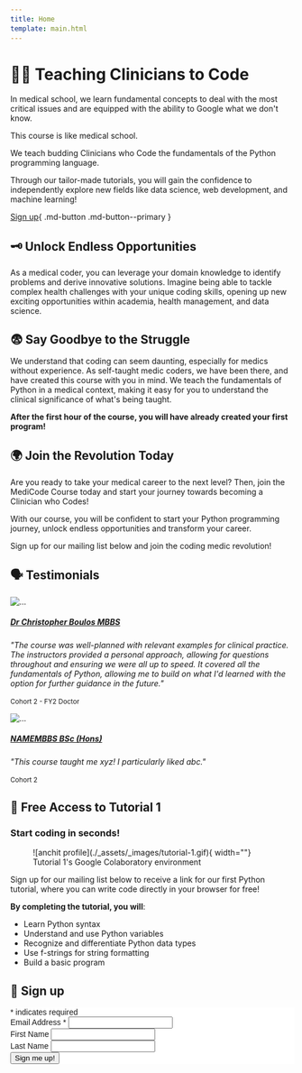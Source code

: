 ```yaml
---
title: Home
template: main.html
---
```


# 👩‍💻 Teaching Clinicians to Code

In medical school, we learn fundamental concepts to deal with the most critical issues and are equipped with the ability to Google what we don't know.

This course is like medical school.

We teach budding Clinicians who Code the fundamentals of the Python programming language.

Through our tailor-made tutorials, you will gain the confidence to independently explore new fields like data science, web development, and machine learning!

[Sign up](#sign-up){ .md-button .md-button--primary }

## 🗝️ Unlock Endless Opportunities

As a medical coder, you can leverage your domain knowledge to identify problems and derive innovative solutions. Imagine being able to tackle complex health challenges with your unique coding skills, opening up new exciting opportunities within academia, health management, and data science.

## 😨 Say Goodbye to the Struggle

We understand that coding can seem daunting, especially for medics without experience. As self-taught medic coders, we have been there, and have created this course with you in mind. We teach the fundamentals of Python in a medical context, making it easy for you to understand the clinical significance of what's being taught.

**After the first hour of the course, you will have already created your first program!**

## 🌍 Join the Revolution Today

Are you ready to take your medical career to the next level? Then, join the MediCode Course today and start your journey towards becoming a Clinician who Codes!

With our course, you will be confident to start your Python programming journey, unlock endless opportunities and transform your career.

Sign up for our mailing list below and join the coding medic revolution!

## 🗣️ Testimonials

<div class="card-group">
  <div class="card">
    <img src="https://media.istockphoto.com/id/1400280368/photo/happy-businessman-working-on-his-laptop-at-home-handsome-businessman-reading-an-email-on-his.jpg?s=612x612&w=0&k=20&c=09GhmTnB6Wri9t3F13NXvYw-nQhV6K74CbxBgFWuAQw=" class="card-img-top" alt="...">
    <div class="card-body">
      <h5 class="card-title"><a href="">Dr Christopher Boulos <em>MBBS</em></a></h5>
      <p class="card-text"><em>"The course was well-planned with relevant examples for clinical practice. The instructors provided a personal approach, allowing for questions throughout and ensuring we were all up to speed. It covered all the fundamentals of Python, allowing me to build on what I'd learned with the option for further guidance in the future."</em></p>
      <p class="card-text"><small class="text-body-secondary">Cohort 2 - FY2 Doctor</small></p>
    </div>
  </div>
  <div class="card">
    <img src="https://media.istockphoto.com/id/1400280368/photo/happy-businessman-working-on-his-laptop-at-home-handsome-businessman-reading-an-email-on-his.jpg?s=612x612&w=0&k=20&c=09GhmTnB6Wri9t3F13NXvYw-nQhV6K74CbxBgFWuAQw=" class="card-img-top" alt="...">
    <div class="card-body">
      <h5 class="card-title"><a href="">NAME<em>MBBS BSc (Hons)</em></a></h5>
      <p class="card-text"><em>"This course taught me xyz! I particularly liked abc."</em></p>
      <p class="card-text"><small class="text-body-secondary">Cohort 2</small></p>
    </div>
  </div>
</div>

## 🚨 Free Access to Tutorial 1
### Start coding in seconds!

<figure markdown>
  ![anchit profile](./_assets/_images/tutorial-1.gif){ width=""}
  <figcaption>Tutorial 1's Google Colaboratory environment</figcaption>
</figure>

Sign up for our mailing list below to receive a link for our first Python tutorial, where you can write code directly in your browser for free!

**By completing the tutorial, you will**:

- Learn Python syntax
- Understand and use Python variables
- Recognize and differentiate Python data types
- Use f-strings for string formatting
- Build a basic program

## 📧 Sign up

<!-- Begin Mailchimp Signup Form -->
<link href="//cdn-images.mailchimp.com/embedcode/classic-071822.css" rel="stylesheet" type="text/css">
<style type="text/css">
	#mc_embed_signup{
		background:#fff; 
		clear:left; 
		font:14px Montserrat,Arial,sans-serif; 
		}
	p.brandingLogo {
		display: none;
	}
	/* Add your own Mailchimp form style overrides in your site stylesheet or in this style block.
	   We recommend moving this block and the preceding CSS link to the HEAD of your HTML file. */
</style>
<div id="mc_embed_signup">
    <form action="https://medicode.us17.list-manage.com/subscribe/post?u=8a4d5eedcdc9ad26125946b3c&amp;id=36e601d97e&amp;f_id=00dd54e0f0" method="post" id="mc-embedded-subscribe-form" name="mc-embedded-subscribe-form" class="validate" target="_blank" novalidate>
        <div id="mc_embed_signup_scroll">
        <div class="indicates-required"><span class="asterisk">*</span> indicates required</div>
<div class="mc-field-group">
	<label for="mce-EMAIL">Email Address  <span class="asterisk">*</span>
</label>
	<input type="email" value="" name="EMAIL" class="required email" id="mce-EMAIL" required>
	<span id="mce-EMAIL-HELPERTEXT" class="helper_text"></span>
</div>
<div class="mc-field-group">
	<label for="mce-FNAME">First Name </label>
	<input type="text" value="" name="FNAME" class="" id="mce-FNAME">
	<span id="mce-FNAME-HELPERTEXT" class="helper_text"></span>
</div>
<div class="mc-field-group">
	<label for="mce-LNAME">Last Name </label>
	<input type="text" value="" name="LNAME" class="" id="mce-LNAME">
	<span id="mce-LNAME-HELPERTEXT" class="helper_text"></span>
</div>
	<div id="mce-responses" class="clear foot">
		<div class="response" id="mce-error-response" style="display:none"></div>
		<div class="response" id="mce-success-response" style="display:none"></div>
	</div>    <!-- real people should not fill this in and expect good things - do not remove this or risk form bot signups-->
    <div style="position: absolute; left: -5000px;" aria-hidden="true"><input type="text" name="b_8a4d5eedcdc9ad26125946b3c_36e601d97e" tabindex="-1" value=""></div>
        <div class="optionalParent">
            <div class="clear foot">
                <input type="submit" value="Sign me up!" name="subscribe" id="mc-embedded-subscribe" class="button">
                <p class="brandingLogo"><a href="http://eepurl.com/ieMRO9" title="Mailchimp - email marketing made easy and fun"><img src="https://eep.io/mc-cdn-images/template_images/branding_logo_text_dark_dtp.svg"></a></p>
            </div>
        </div>
    </div>
</form>
</div>
<script type='text/javascript' src='//s3.amazonaws.com/downloads.mailchimp.com/js/mc-validate.js'></script><script type='text/javascript'>(function($) {window.fnames = new Array(); window.ftypes = new Array();fnames[0]='EMAIL';ftypes[0]='email';fnames[1]='FNAME';ftypes[1]='text';fnames[2]='LNAME';ftypes[2]='text';fnames[3]='ADDRESS';ftypes[3]='address';fnames[4]='PHONE';ftypes[4]='phone';fnames[5]='BIRTHDAY';ftypes[5]='birthday';}(jQuery));var $mcj = jQuery.noConflict(true);</script>
<!--End mc_embed_signup-->